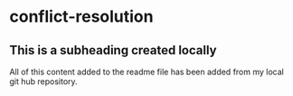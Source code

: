 # conflict-resolution

## This is a subheading created locally 

All of this content added to the readme file has been added from my local git hub repository. 
